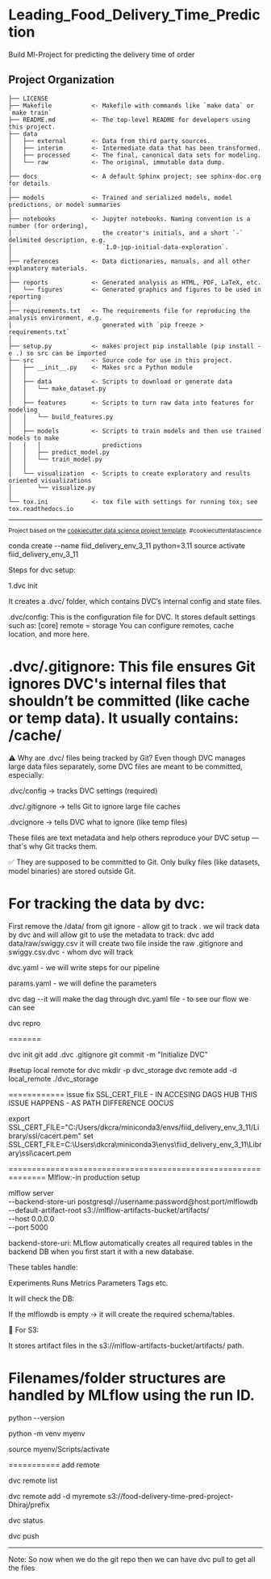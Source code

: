 Leading_Food_Delivery_Time_Prediction
==============================

Build Ml-Project for predicting the delivery time of order

Project Organization
------------

    ├── LICENSE
    ├── Makefile           <- Makefile with commands like `make data` or `make train`
    ├── README.md          <- The top-level README for developers using this project.
    ├── data
    │   ├── external       <- Data from third party sources.
    │   ├── interim        <- Intermediate data that has been transformed.
    │   ├── processed      <- The final, canonical data sets for modeling.
    │   └── raw            <- The original, immutable data dump.
    │
    ├── docs               <- A default Sphinx project; see sphinx-doc.org for details
    │
    ├── models             <- Trained and serialized models, model predictions, or model summaries
    │
    ├── notebooks          <- Jupyter notebooks. Naming convention is a number (for ordering),
    │                         the creator's initials, and a short `-` delimited description, e.g.
    │                         `1.0-jqp-initial-data-exploration`.
    │
    ├── references         <- Data dictionaries, manuals, and all other explanatory materials.
    │
    ├── reports            <- Generated analysis as HTML, PDF, LaTeX, etc.
    │   └── figures        <- Generated graphics and figures to be used in reporting
    │
    ├── requirements.txt   <- The requirements file for reproducing the analysis environment, e.g.
    │                         generated with `pip freeze > requirements.txt`
    │
    ├── setup.py           <- makes project pip installable (pip install -e .) so src can be imported
    ├── src                <- Source code for use in this project.
    │   ├── __init__.py    <- Makes src a Python module
    │   │
    │   ├── data           <- Scripts to download or generate data
    │   │   └── make_dataset.py
    │   │
    │   ├── features       <- Scripts to turn raw data into features for modeling
    │   │   └── build_features.py
    │   │
    │   ├── models         <- Scripts to train models and then use trained models to make
    │   │   │                 predictions
    │   │   ├── predict_model.py
    │   │   └── train_model.py
    │   │
    │   └── visualization  <- Scripts to create exploratory and results oriented visualizations
    │       └── visualize.py
    │
    └── tox.ini            <- tox file with settings for running tox; see tox.readthedocs.io


--------

<p><small>Project based on the <a target="_blank" href="https://drivendata.github.io/cookiecutter-data-science/">cookiecutter data science project template</a>. #cookiecutterdatascience</small></p>

 conda create --name fiid_delivery_env_3_11 python=3.11
 source activate fiid_delivery_env_3_11 



Steps for dvc setup:

1.dvc init

It creates a .dvc/ folder, which contains DVC’s internal config and state files.

.dvc/config:
This is the configuration file for DVC. It stores default settings such as:
[core]
    remote = storage
You can configure remotes, cache location, and more here.

.dvc/.gitignore:
This file ensures Git ignores DVC's internal files that shouldn’t be committed (like cache or temp data).
It usually contains:
/cache/
===============================================
⚠️ Why are .dvc/ files being tracked by Git?
Even though DVC manages large data files separately, some DVC files are meant to be committed, especially:

.dvc/config → tracks DVC settings (required)

.dvc/.gitignore → tells Git to ignore large file caches

.dvcignore → tells DVC what to ignore (like temp files)

These files are text metadata and help others reproduce your DVC setup — that's why Git tracks them.

✅ They are supposed to be committed to Git. Only bulky files (like datasets, model binaries) are stored outside Git.


For tracking the data by dvc:
=============================
First remove the /data/ from git ignore - allow git to track .
we wil track data by dvc and will allow git to use the metadata to track:
dvc add data/raw/swiggy.csv
it will create two file inside the raw .gitignore and swiggy.csv.dvc - whom dvc will track


dvc.yaml - we will write steps for our pipeline

params.yaml - we will define the parameters

dvc dag --it will make the dag through dvc.yaml file - to see our flow we can see

dvc repro


=======

dvc init
git add .dvc .gitignore
git commit -m "Initialize DVC"

#setup local remote for dvc
mkdir -p dvc_storage
dvc remote add -d local_remote ./dvc_storage



============
issue fix SSL_CERT_FILE - IN ACCESING DAGS HUB THIS ISSUE HAPPENS - AS PATH DIFFERENCE OOCUS

export SSL_CERT_FILE="C:/Users/dkcra/miniconda3/envs/fiid_delivery_env_3_11/Library/ssl/cacert.pem"
set SSL_CERT_FILE=C:\Users\dkcra\miniconda3\envs\fiid_delivery_env_3_11\Library\ssl\cacert.pem


==============================================================
Mlflow:-in production setup

mlflow server \
  --backend-store-uri postgresql://username:password@host:port/mlflowdb \
  --default-artifact-root s3://mlflow-artifacts-bucket/artifacts/ \
  --host 0.0.0.0 \
  --port 5000


  backend-store-uri:
  MLflow automatically creates all required tables in the backend DB when you first start it with a new database.

These tables handle:

Experiments
Runs
Metrics
Parameters
Tags
etc.


It will check the DB:

If the mlflowdb is empty → it will create the required schema/tables.

🔹 For S3:

It stores artifact files in the s3://mlflow-artifacts-bucket/artifacts/ path.

Filenames/folder structures are handled by MLflow using the run ID.
=====================================================


python --version

python -m venv myenv

source myenv/Scripts/activate


===========
add remote

dvc remote list

dvc remote add -d myremote s3://food-delivery-time-pred-project-Dhiraj/prefix

dvc status

dvc push


----
Note: So now when we do the git repo then we can have dvc pull to get all the files





